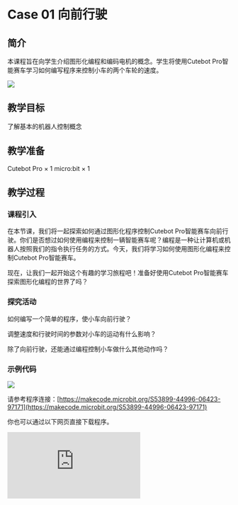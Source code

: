 ﻿---
sidebar_position: 1
sidebar_label: case 01 向前行驶
---

# Case 01 向前行驶

## 简介

本课程旨在向学生介绍图形化编程和编码电机的概念。学生将使用Cutebot Pro智能赛车学习如何编写程序来控制小车的两个车轮的速度。

![](https://wiki-media-ef.oss-cn-hongkong.aliyuncs.com//images/cutebot-pro-case-01-01.png)

## 教学目标

了解基本的机器人控制概念


## 教学准备

Cutebot Pro × 1
micro:bit × 1

## 教学过程

### 课程引入

在本节课，我们将一起探索如何通过图形化程序控制Cutebot Pro智能赛车向前行驶。你们是否想过如何使用编程来控制一辆智能赛车呢？编程是一种让计算机或机器人按照我们的指令执行任务的方式。今天，我们将学习如何使用图形化编程来控制Cutebot Pro智能赛车。

现在，让我们一起开始这个有趣的学习旅程吧！准备好使用Cutebot Pro智能赛车探索图形化编程的世界了吗？

### 探究活动

如何编写一个简单的程序，使小车向前行驶？

调整速度和行驶时间的参数对小车的运动有什么影响？

除了向前行驶，还能通过编程控制小车做什么其他动作吗？

### 示例代码

![](https://wiki-media-ef.oss-cn-hongkong.aliyuncs.com//images/cutebot-pro-case-01-02.png)

请参考程序连接：[https://makecode.microbit.org/S53899-44996-06423-97171](https://makecode.microbit.org/S53899-44996-06423-97171)

你也可以通过以下网页直接下载程序。

<div
    style={{
        position: 'relative',
        paddingBottom: '60%',
        overflow: 'hidden',
    }}
>
    <iframe
        src="https://makecode.microbit.org/S53899-44996-06423-97171"
        frameborder="0"
        sandbox="allow-popups allow-forms allow-scripts allow-same-origin"
        style={{
            position: 'absolute',
            width: '100%',
            height: '100%',
        }}
    />
</div>


### 团队合作与展示

学生分成小组，共同完成小车的制作和程序编写。

鼓励学生之间相互合作、交流和分享经验。

每个小组有机会向其他小组展示他们制作的智能赛车，并演示。

### 总结与反思

回顾课程内容，提醒学生掌握了哪些知识和技能。

引导学生讨论他们在制作过程中遇到的问题和困难，以及如何解决这些问题。

引导学生思考小车的优化和改进方向，比如利用Cutebot Pro还能制作哪些有趣的案例。
